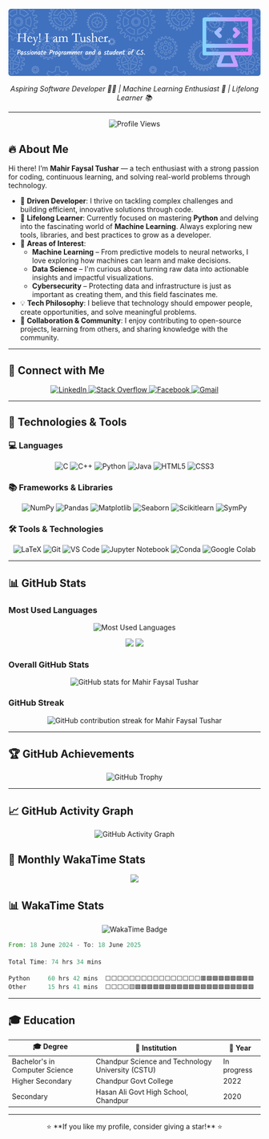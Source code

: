 ![Header](./github-header-image%20(2).png)

<p align="center">
  <em> Aspiring Software Developer 👨‍💻 | Machine Learning Enthusiast 🤖 | Lifelong Learner 📚 </em>
</p>

---
<p align="center">
  <img src="https://komarev.com/ghpvc/?username=m-f-tushar&label=Profile%20views&color=ff69b4&style=for-the-badge&rounded=true" alt="Profile Views" />
</p>

## 🔥 About Me

Hi there! I’m **Mahir Faysal Tushar** — a tech enthusiast with a strong passion for coding, continuous learning, and solving real-world problems through technology.

- 🎯 **Driven Developer**: I thrive on tackling complex challenges and building efficient, innovative solutions through code.  
- 🌱 **Lifelong Learner**: Currently focused on mastering **Python** and delving into the fascinating world of **Machine Learning**. Always exploring new tools, libraries, and best practices to grow as a developer.  
- 🎁 **Areas of Interest**:
  - **Machine Learning** – From predictive models to neural networks, I love exploring how machines can learn and make decisions.
  - **Data Science** – I'm curious about turning raw data into actionable insights and impactful visualizations.
  - **Cybersecurity** – Protecting data and infrastructure is just as important as creating them, and this field fascinates me.  
- 💡 **Tech Philosophy**: I believe that technology should empower people, create opportunities, and solve meaningful problems.  
- 🤝 **Collaboration & Community**: I enjoy contributing to open-source projects, learning from others, and sharing knowledge with the community.  

---
## 💬 Connect with Me

<p align="center">
  <a href="https://www.linkedin.com/in/mahir-faysal-tusher" target="_blank" rel="noopener noreferrer">
    <img src="https://img.icons8.com/color/48/000000/linkedin.png" alt="LinkedIn" width="50" height="50" />
  </a>
  <a href="https://stackoverflow.com/users/YOUR-ID" target="_blank" rel="noopener noreferrer">
    <img src="https://img.icons8.com/color/48/000000/stackoverflow.png" alt="Stack Overflow" width="50" height="50" />
  </a>
  <a href="https://www.facebook.com/mahir.faysal.tushar.2025/" target="_blank" rel="noopener noreferrer">
    <img src="https://img.icons8.com/color/48/000000/facebook.png" alt="Facebook" width="50" height="50" />
  </a>
  <a href="mailto:mahirfaysaltushar@gmail.com" target="_blank" rel="noopener noreferrer">
    <img src="https://img.icons8.com/color/48/000000/gmail--v1.png" alt="Gmail" width="50" height="50" />
  </a>
</p>


---

## 🧰 Technologies & Tools

### 💻 Languages
<p align="center">
 
  <img src="https://cdn.jsdelivr.net/gh/devicons/devicon@latest/icons/c/c-original.svg" alt="C" width="50" height="50" />
  <img src="https://cdn.jsdelivr.net/gh/devicons/devicon@latest/icons/cplusplus/cplusplus-original.svg" alt="C++" width="50" height="50" />
  <img src="https://cdn.jsdelivr.net/gh/devicons/devicon@latest/icons/python/python-original.svg" alt="Python" width="50" height="50" />
  <img src="https://cdn.jsdelivr.net/gh/devicons/devicon@latest/icons/java/java-original.svg" alt="Java" width="50" height="50" />
  <img src="https://cdn.jsdelivr.net/gh/devicons/devicon@latest/icons/html5/html5-original.svg" alt="HTML5" width="50" height="50" />
  <img src="https://cdn.jsdelivr.net/gh/devicons/devicon@latest/icons/css3/css3-original.svg" alt="CSS3" width="50" height="50" />
</p>

### 📚 Frameworks & Libraries
<p align="center">
  <!-- <img src="https://img.icons8.com/color/48/000000/tensorflow.png" alt="TensorFlow" width="50" height="50" /> -->
  <img src="https://cdn.jsdelivr.net/gh/devicons/devicon@latest/icons/numpy/numpy-original.svg" alt="NumPy" width="50" height="50" />
  <img src="https://cdn.jsdelivr.net/gh/devicons/devicon@latest/icons/pandas/pandas-original.svg" alt="Pandas" width="50" height="50" />
  <img src="https://cdn.jsdelivr.net/gh/devicons/devicon@latest/icons/matplotlib/matplotlib-original.svg" alt="Matplotlib" width="50" height="50"/>
  <img src="https://user-images.githubusercontent.com/315810/92159303-30d41100-edfb-11ea-8107-1c5352202571.png" alt="Seaborn" width="50" height="50" /> 
  <img src="https://cdn.jsdelivr.net/gh/devicons/devicon@latest/icons/scikitlearn/scikitlearn-original.svg" alt="Scikitlearn" width="50" height="50"/>    
  <img src="https://upload.wikimedia.org/wikipedia/commons/5/54/Sympy_logo.svg" alt="SymPy" width="50" height="50" />
          
</p>

### 🛠 Tools & Technologies
<p align="center">
  <img src="https://cdn.jsdelivr.net/gh/devicons/devicon@latest/icons/latex/latex-original.svg" alt="LaTeX" width="50" height="50" />
  <img src="https://cdn.jsdelivr.net/gh/devicons/devicon@latest/icons/git/git-original.svg" alt="Git" width="50" height="50" />
  <img src="https://cdn.jsdelivr.net/gh/devicons/devicon@latest/icons/vscode/vscode-original.svg" alt="VS Code" width="50" height="50" />
  <img src="https://cdn.jsdelivr.net/gh/devicons/devicon@latest/icons/jupyter/jupyter-original-wordmark.svg" alt="Jupyter Notebook" width="50" height="50" />
  <img src="https://cdn.jsdelivr.net/gh/devicons/devicon@latest/icons/anaconda/anaconda-original.svg" alt="Conda" width="50" height="50" />
  <img src="https://colab.research.google.com/img/colab_favicon_256px.png" alt="Google Colab" width="50" height="50" />
</p>

---

## 📊 GitHub Stats

### Most Used Languages
<p align="center">
  <img src="https://github-readme-stats-murex-beta-18.vercel.app/api/top-langs/?username=m-f-tushar&layout=compact&langs_count=10&hide_progress=false&theme=radical&border_radius=15&cache_seconds=1" alt="Most Used Languages" />
</p>
<p align="center">
  <img src="https://github-profile-summary-cards.vercel.app/api/cards/repos-per-language?username=m-f-tushar&langs_count=10&hide_progress=false&theme=radical" />
  <img src="https://github-profile-summary-cards.vercel.app/api/cards/most-commit-language?username=m-f-tushar&langs_count=10&hide_progress=false&theme=radical" />
</p>

### Overall GitHub Stats
<p align="center">
  <img src="https://github-readme-stats.vercel.app/api?username=m-f-tushar&show_icons=true&theme=radical&border_radius=15&count_private=true" alt="GitHub stats for Mahir Faysal Tushar" />
</p>

### GitHub Streak
<p align="center">
  <img src="https://github-readme-streak-stats.herokuapp.com/?user=m-f-tushar&theme=radical&border_radius=15" alt="GitHub contribution streak for Mahir Faysal Tushar" />
</p>

---

## 🏆 GitHub Achievements
<p align="center">
  <img src="https://github-profile-trophy.vercel.app/?username=m-f-tushar&theme=onedark&margin-w=20&border_radius=15" alt="GitHub Trophy" />
</p>

---

## 📈 GitHub Activity Graph
<p align="center">
  <img src="https://github-readme-activity-graph.vercel.app/graph?username=m-f-tushar&theme=github-dark&border_radius=15" alt="GitHub Activity Graph" />
</p>

## 📅 Monthly WakaTime Stats
<p align="center">
  <img src="https://wakatime.com/share/@Tusher/4b72bdb6-0ab2-4cad-a41d-683adddf117c.svg" style="max-height: 300px;" />
</p>

## 📊 WakaTime Stats
<p align="center">
  <img src="https://wakatime.com/badge/user/0eed1828-dd6d-4aab-9460-a40abcf1d786.svg" alt="WakaTime Badge" />
</p>

<!--START_SECTION:waka-->

```rust
From: 18 June 2024 - To: 18 June 2025

Total Time: 74 hrs 34 mins

Python     60 hrs 42 mins  ⬜⬜⬜⬜⬜⬜⬜⬜⬜⬜⬜⬜⬜⬜⬜⬜🟥🟩🟩🟩🟩🟩🟩🟩🟩   67.26 %
Other      15 hrs 41 mins  ⬜⬜⬜⬜🟨🟩🟩🟩🟩🟩🟩🟩🟩🟩🟩🟩🟩🟩🟩🟩🟩🟩🟩🟩🟩   17.38 %
```

<!--END_SECTION:waka-->

---

## 🎓 Education
| 🎓 Degree | 🏫 Institution | 📅 Year |
|-----------|---------------------------------|--------------|
| Bachelor's in Computer Science | Chandpur Science and Technology University (CSTU) | In progress |
| Higher Secondary | Chandpur Govt College | 2022 |
| Secondary | Hasan Ali Govt High School, Chandpur | 2020 |

---

<p align="center">
  ⭐ **If you like my profile, consider giving a star!** ⭐
</p>
